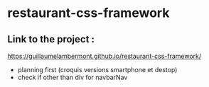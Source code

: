 # restaurant-css-framework

## Link to the project :

https://guillaumelambermont.github.io/restaurant-css-framework/




- planning first (croquis versions smartphone et destop)
- check if other than div for navbarNav
